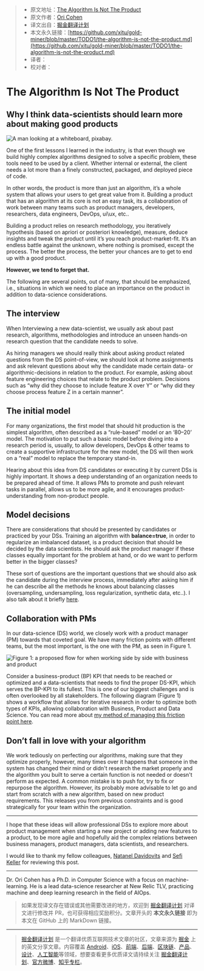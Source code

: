 > * 原文地址：[The Algorithm Is Not The Product](https://towardsdatascience.com/the-algorithm-is-not-the-product-2e0b3740bdfa)
> * 原文作者：[Ori Cohen](https://medium.com/@cohenori)
> * 译文出自：[掘金翻译计划](https://github.com/xitu/gold-miner)
> * 本文永久链接：[https://github.com/xitu/gold-miner/blob/master/TODO1/the-algorithm-is-not-the-product.md](https://github.com/xitu/gold-miner/blob/master/TODO1/the-algorithm-is-not-the-product.md)
> * 译者：
> * 校对者：

# The Algorithm Is Not The Product

## Why I think data-scientists should learn more about making good products

![A man looking at a whiteboard, [pixabay](https://pixabay.com/photos/startup-whiteboard-room-indoors-3267505/).](https://cdn-images-1.medium.com/max/2000/0*9aCTQ8j7DiGTAZjj.jpg)

One of the first lessons I learned in the industry, is that even though we build highly complex algorithms designed to solve a specific problem, these tools need to be used by a client. Whether internal or external, the client needs a lot more than a finely constructed, packaged, and deployed piece of code.

In other words, the product is more than just an algorithm, it’s a whole system that allows your users to get great value from it. Building a product that has an algorithm at its core is not an easy task, its a collaboration of work between many teams such as product managers, developers, researchers, data engineers, DevOps, ui\ux, etc..

Building a product relies on research methodology, you iteratively hypothesis (based on apriori or posteriori knowledge), measure, deduce insights and tweak the product until it’s you reach product-market-fit. It’s an endless battle against the unknown, where nothing is promised, except the process. The better the process, the better your chances are to get to end up with a good product.

**However, we tend to forget that.**

The following are several points, out of many, that should be emphasized, i.e., situations in which we need to place an importance on the product in addition to data-science considerations.

## The interview

When Interviewing a new data-scientist, we usually ask about past research, algorithms, methodologies and introduce an unseen hands-on research question that the candidate needs to solve.

As hiring managers we should really think about asking product related questions from the DS point-of-view, we should look at home assignments and ask relevant questions about why the candidate made certain data- or algorithmic-decisions in relation to the product. For example, asking about feature engineering choices that relate to the product problem. Decisions such as “why did they choose to include feature X over Y” or “why did they choose process feature Z in a certain manner”.

## The initial model

For many organizations, the first model that should hit production is the simplest algorithm, often described as a “rule-based” model or an ‘80–20’ model. The motivation to put such a basic model before diving into a research period is, usually, to allow developers, DevOps & other teams to create a supportive infrastructure for the new model, the DS will then work on a “real” model to replace the temporary stand-in.

Hearing about this idea from DS candidates or executing it by current DSs is highly important. It shows a deep understanding of an organization needs to be prepared ahead of time. It allows PMs to promote and push relevant tasks in parallel, allows us to be more agile, and it encourages product-understanding from non-product people.

## Model decisions

There are considerations that should be presented by candidates or practiced by your DSs. Training an algorithm with **balance=true**, in order to regularize an imbalanced dataset, is a product decision that should be decided by the data scientists. He should ask the product manager if these classes equally important for the problem at hand, or do we want to perform better in the bigger classes?

These sort of questions are the important questions that we should also ask the candidate during the interview process, immediately after asking him if he can describe all the methods he knows about balancing classes (oversampling, undersampling, loss regularization, synthetic data, etc..).
I also talk about it briefly [here](https://towardsdatascience.com/data-science-recruitment-why-you-may-be-doing-it-wrong-b8e9c7b6dae5).

## Collaboration with PMs

In our data-science (DS) world, we closely work with a product manager (PM) towards that coveted goal. We have many friction points with different teams, but the most important, is the one with the PM, as seen in Figure 1.

![Figure 1: a proposed flow for when working side by side with business and product](https://cdn-images-1.medium.com/max/3010/0*dboBm1rJIqrZ7Sla.png)

Consider a business-product (BP) KPI that needs to be reached or optimized and a data-scientists that needs to find the proper DS-KPI, which serves the BP-KPI to its fullest. This is one of our biggest challenges and is often overlooked by all stakeholders. The following diagram (Figure 1) shows a workflow that allows for iterative research in order to optimize both types of KPIs, allowing collaboration with Business, Product and Data Science.
You can read more about [my method of managing this friction point here](https://towardsdatascience.com/why-business-product-should-always-define-kpis-goals-for-data-science-450404392990).

## Don’t fall in love with your algorithm

We work tediously on perfecting our algorithms, making sure that they optimize properly, however, many times over it happens that someone in the system has changed their mind or didn't research the market properly and the algorithm you built to serve a certain function is not needed or doesn't perform as expected. A common mistake is to push for, try to fix or repurpose the algorithm. However, its probably more advisable to let go and start from scratch with a new algorithm, based on new product requirements. This releases you from previous constraints and is good strategically for your team within the organization.

---

I hope that these ideas will allow professional DSs to explore more about product management when starting a new project or adding new features to a product, to be more agile and hopefully aid the complex relations between business managers, product managers, data scientists, and researchers.

I would like to thank my fellow colleagues, [Natanel Davidovits](https://towardsdatascience.com/@ndor123) and [Sefi Keller](https://medium.com/@sefikeller) for reviewing this post.

---

Dr. Ori Cohen has a Ph.D. in Computer Science with a focus on machine-learning. He is a lead data-science researcher at New Relic TLV, practicing machine and deep learning research in the field of AIOps.

> 如果发现译文存在错误或其他需要改进的地方，欢迎到 [掘金翻译计划](https://github.com/xitu/gold-miner) 对译文进行修改并 PR，也可获得相应奖励积分。文章开头的 **本文永久链接** 即为本文在 GitHub 上的 MarkDown 链接。

---

> [掘金翻译计划](https://github.com/xitu/gold-miner) 是一个翻译优质互联网技术文章的社区，文章来源为 [掘金](https://juejin.im) 上的英文分享文章。内容覆盖 [Android](https://github.com/xitu/gold-miner#android)、[iOS](https://github.com/xitu/gold-miner#ios)、[前端](https://github.com/xitu/gold-miner#前端)、[后端](https://github.com/xitu/gold-miner#后端)、[区块链](https://github.com/xitu/gold-miner#区块链)、[产品](https://github.com/xitu/gold-miner#产品)、[设计](https://github.com/xitu/gold-miner#设计)、[人工智能](https://github.com/xitu/gold-miner#人工智能)等领域，想要查看更多优质译文请持续关注 [掘金翻译计划](https://github.com/xitu/gold-miner)、[官方微博](http://weibo.com/juejinfanyi)、[知乎专栏](https://zhuanlan.zhihu.com/juejinfanyi)。
